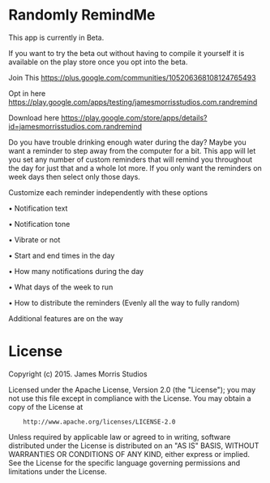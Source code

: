 # Randomly RemindMe

This app is currently in Beta.

If you want to try the beta out without having to compile it yourself it is available on the play store
once you opt into the beta.


Join This https://plus.google.com/communities/105206368108124765493

Opt in here https://play.google.com/apps/testing/jamesmorrisstudios.com.randremind

Download here https://play.google.com/store/apps/details?id=jamesmorrisstudios.com.randremind


Do you have trouble drinking enough water during the day? Maybe you want a reminder to step away from the computer for a bit. This app will let you set any number of custom reminders that will remind you throughout the day for just that and a whole lot more. If you only want the reminders on week days then select only those days.

Customize each reminder independently with these options

• Notification text

• Notification tone

• Vibrate or not

• Start and end times in the day

• How many notifications during the day

• What days of the week to run

• How to distribute the reminders (Evenly all the way to fully random)

Additional features are on the way

# License
Copyright (c) 2015.  James Morris Studios

Licensed under the Apache License, Version 2.0 (the "License");
you may not use this file except in compliance with the License.
You may obtain a copy of the License at

        http://www.apache.org/licenses/LICENSE-2.0

Unless required by applicable law or agreed to in writing, software
distributed under the License is distributed on an "AS IS" BASIS,
WITHOUT WARRANTIES OR CONDITIONS OF ANY KIND, either express or implied.
See the License for the specific language governing permissions and
limitations under the License.
